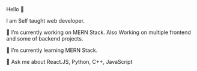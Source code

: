 Hello 👋

I am Self taught web developer.

🔭 I’m currently working on MERN Stack. Also  Working on multiple frontend and some of backend projects.

🌱 I’m currently learning MERN Stack.

💬 Ask me about React.JS, Python, C++, JavaScript
